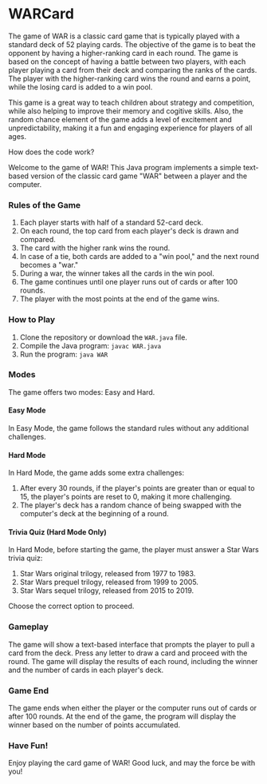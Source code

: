 # WARCard
The game of WAR is a classic card game that is typically played with a standard deck of 52 playing cards. The objective of the game is to beat the opponent by having a higher-ranking card in each round. The game is based on the concept of having a battle between two players, with each player playing a card from their deck and comparing the ranks of the cards. The player with the higher-ranking card wins the round and earns a point, while the losing card is added to a win pool. 

This game is a great way to teach children about strategy and competition, while also helping to improve their memory and cogitive skills. Also, the random chance element of the game adds a level of excitement and unpredictability, making it a fun and engaging experience for players of all ages.

How does the code work?

Welcome to the game of WAR! This Java program implements a simple text-based version of the classic card game "WAR" between a player and the computer.

### Rules of the Game

1. Each player starts with half of a standard 52-card deck.
2. On each round, the top card from each player's deck is drawn and compared.
3. The card with the higher rank wins the round.
4. In case of a tie, both cards are added to a "win pool," and the next round becomes a "war."
5. During a war, the winner takes all the cards in the win pool.
6. The game continues until one player runs out of cards or after 100 rounds.
7. The player with the most points at the end of the game wins.

### How to Play

1. Clone the repository or download the `WAR.java` file.
2. Compile the Java program: `javac WAR.java`
3. Run the program: `java WAR`

### Modes

The game offers two modes: Easy and Hard.

#### Easy Mode

In Easy Mode, the game follows the standard rules without any additional challenges.

#### Hard Mode

In Hard Mode, the game adds some extra challenges:

1. After every 30 rounds, if the player's points are greater than or equal to 15, the player's points are reset to 0, making it more challenging.
2. The player's deck has a random chance of being swapped with the computer's deck at the beginning of a round.

#### Trivia Quiz (Hard Mode Only)

In Hard Mode, before starting the game, the player must answer a Star Wars trivia quiz:

1. Star Wars original trilogy, released from 1977 to 1983.
2. Star Wars prequel trilogy, released from 1999 to 2005.
3. Star Wars sequel trilogy, released from 2015 to 2019.

Choose the correct option to proceed.

### Gameplay

The game will show a text-based interface that prompts the player to pull a card from the deck. Press any letter to draw a card and proceed with the round. The game will display the results of each round, including the winner and the number of cards in each player's deck.

### Game End

The game ends when either the player or the computer runs out of cards or after 100 rounds. At the end of the game, the program will display the winner based on the number of points accumulated.

### Have Fun!

Enjoy playing the card game of WAR! Good luck, and may the force be with you!


